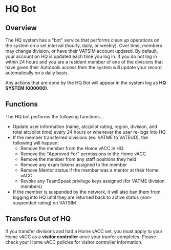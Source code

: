 # HQ Bot

## Overview

The HQ system has a "bot" service that performs clean up operations on the system on a set interval \(hourly, daily, or weekly\). Over time, members may change division, or have their VATSIM account updated. By default, your account on HQ is updated each time you log in. If you do not log in within 24 hours and you are a resident member of one of the divisions that have given their Autotools access then the system will update your record automatically on a daily basis.

Any actions that are done by the HQ Bot will appear in the system log as **HQ SYSTEM \(000000\)**.

## Functions

The HQ bot performs the following functions...

* Update user information \(name, atc/pilot rating, region, division, and total atc/pilot time\) every 24 hours or whenever the user re-logs into HQ
* If the member transferred divisions \(ex: VATME to VATEUD\), the following will happen:
  * Remove the member from the Home vACC in HQ
  * Remove the "Approved For" permissions in the Home vACC
  * Remove the member from any staff positions they held
  * Remove any exam tokens assigned to the member
  * Remove Mentor status if the member was a mentor at their Home vACC
  * Revoke any TeamSpeak privilege keys assigned \(for VATME division members\)
* If the member is suspended by the network, it will also ban them from logging into HQ until they are returned back to active status \(non-suspended rating\) on VATSIM

## Transfers Out of HQ

If you transfer divisions and had a Home vACC set, you must apply to your Home vACC as a **visitor controller** once your tranfer completes. Please check your Home vACC policies for visitor controller information.

